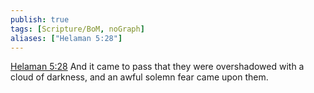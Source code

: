 ```yaml
---
publish: true
tags: [Scripture/BoM, noGraph]
aliases: ["Helaman 5:28"]
---
```

[Helaman 5:28](https://churchofjesuschrist.org/study/scriptures/bofm/hel/5?lang=eng&id=p28#p28) And it came to pass that they were overshadowed with a cloud of darkness, and an awful solemn fear came upon them.
